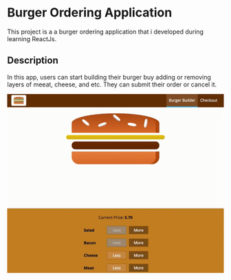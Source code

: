 # Burger Ordering Application 

This project is a a burger ordering application that i developed during learning ReactJs.

## Description

In this app, users can start building their burger buy adding or removing layers of meeat, cheese, and etc. They can submit their order or cancel it.

![alt text](https://github.com/AminHosseini96/BurgerOrderApp-LearningReactJS/blob/main/Screenshot.png?raw=true)
